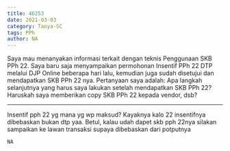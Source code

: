 ```yaml
---
title: 46253
date: 2021-03-03
category: Tanya-SC
tags: PPh
author: NA
---
```


Saya mau menanyakan informasi terkait dengan teknis Penggunaan SKB PPh 22. Saya baru saja menyampaikan permohonan Insentif PPh 22 DTP melalui DJP Online beberapa hari lalu, kemudian juga sudah disetujui dan mendapatkan SKB PPh 22 nya. Pertanyaan saya adalah: Apa langkah selanjutnya yang harus saya lakukan setelah mendapatkan SKB PPh 22? Haruskah saya memberikan copy SKB PPh 22 kepada vendor, dsb?

---

Insentif pph 22 yg mana yg wp maksud? Kayaknya kalo 22 insentifnya dibebaskan bukan dtp yaa. Betul, kalau udah dapet skb pph 22nya silakan sampaikan ke lawan transaksi supaya dibebaskan dari potputnya

`NA`
